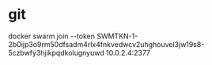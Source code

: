 # git

docker swarm join --token SWMTKN-1-2b0ijp3o9rm50dfsadm4rlx4fnkvedwcv2uhghouvel3jw19s8-5czbwfy3hjikpqdkolugnyuwd 10.0.2.4:2377
